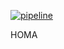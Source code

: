 [![pipeline](https://github.com/santiagohernandezs/actions/actions/workflows/pipeLine.yml/badge.svg)](https://github.com/santiagohernandezs/actions/actions/workflows/pipeLine.yml)

HOMA 
